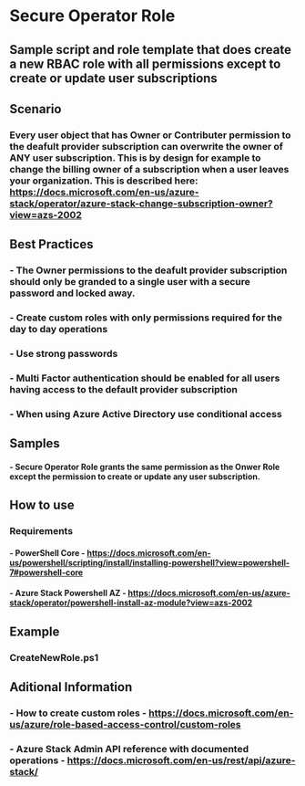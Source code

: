 # Secure Operator Role

## Sample script and role template that does create a new RBAC role with all permissions except to create or update user subscriptions

## Scenario

### Every user object that has Owner or Contributer permission to the deafult provider subscription can overwrite the owner of ANY user subscription.  This is by design for example to change the billing owner of a subscription when a user leaves your organization.  This is described here: https://docs.microsoft.com/en-us/azure-stack/operator/azure-stack-change-subscription-owner?view=azs-2002

## Best Practices

### - The Owner permissions to the deafult provider subscription should only be granded to a single user with a secure password and locked away.
### - Create custom roles with only permissions required for the day to day operations
### - Use strong passwords
### - Multi Factor authentication should be enabled for all users having access to the default provider subscription
### - When using Azure Active Directory use conditional access


## Samples


#### - Secure Operator Role grants the same permission as the Onwer Role except the permission to create or update any user subscription.

## How to use

### Requirements
#### - PowerShell Core - https://docs.microsoft.com/en-us/powershell/scripting/install/installing-powershell?view=powershell-7#powershell-core
#### - Azure Stack Powershell AZ - https://docs.microsoft.com/en-us/azure-stack/operator/powershell-install-az-module?view=azs-2002

## Example
### CreateNewRole.ps1

## Aditional Information

### - How to create custom roles - https://docs.microsoft.com/en-us/azure/role-based-access-control/custom-roles
### - Azure Stack Admin API reference with documented operations - https://docs.microsoft.com/en-us/rest/api/azure-stack/